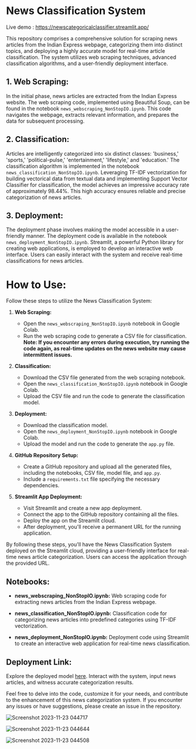 # News Classification System

Live demo : https://newscategoricalclassifier.streamlit.app/

This repository comprises a comprehensive solution for scraping news articles from the Indian Express webpage, categorizing them into distinct topics, and deploying a highly accurate model for real-time article classification. The system utilizes web scraping techniques, advanced classification algorithms, and a user-friendly deployment interface.

## 1. Web Scraping:

In the initial phase, news articles are extracted from the Indian Express website. The web scraping code, implemented using Beautiful Soup, can be found in the notebook `news_webscraping_NonStopIO.ipynb`. This code navigates the webpage, extracts relevant information, and prepares the data for subsequent processing.

## 2. Classification:

Articles are intelligently categorized into six distinct classes: 'business,' 'sports,' 'political-pulse,' 'entertainment,' 'lifestyle,' and 'education.' The classification algorithm is implemented in the notebook `news_classification_NonStopIO.ipynb`. Leveraging TF-IDF vectorization for building vectorical data from textual data and implementing Support Vector Classifier for classification, the model achieves an impressive accuracy rate of approximately 98.44%. This high accuracy ensures reliable and precise categorization of news articles.

## 3. Deployment:

The deployment phase involves making the model accessible in a user-friendly manner. The deployment code is available in the notebook `news_deployment_NonStopIO.ipynb`. Streamlit, a powerful Python library for creating web applications, is employed to develop an interactive web interface. Users can easily interact with the system and receive real-time classifications for news articles.

# How to Use:

Follow these steps to utilize the News Classification System:

1. **Web Scraping:**
   - Open the `news_webscraping_NonStopIO.ipynb` notebook in Google Colab.
   - Run the web scraping code to generate a CSV file for classification.
     **Note: If you encounter any errors during execution, try running the code again, as real-time updates on the news website may cause intermittent issues.**

2. **Classification:**
   - Download the CSV file generated from the web scraping notebook.
   - Open the `news_classification_NonStopIO.ipynb` notebook in Google Colab.
   - Upload the CSV file and run the code to generate the classification model.

3. **Deployment:**
   - Download the classification model.
   - Open the `news_deployment_NonStopIO.ipynb` notebook in Google Colab.
   - Upload the model and run the code to generate the `app.py` file.

4. **GitHub Repository Setup:**
   - Create a GitHub repository and upload all the generated files, including the notebooks, CSV file, model file, and `app.py`.
   - Include a `requirements.txt` file specifying the necessary dependencies.

5. **Streamlit App Deployment:**
   - Visit Streamlit and create a new app deployment.
   - Connect the app to the GitHub repository containing all the files.
   - Deploy the app on the Streamlit cloud.
   - After deployment, you'll receive a permanent URL for the running application.

By following these steps, you'll have the News Classification System deployed on the Streamlit cloud, providing a user-friendly interface for real-time news article categorization. Users can access the application through the provided URL.

## Notebooks:

- **news_webscraping_NonStopIO.ipynb:**
  Web scraping code for extracting news articles from the Indian Express webpage.

- **news_classification_NonStopIO.ipynb:**
  Classification code for categorizing news articles into predefined categories using TF-IDF vectorization.

- **news_deployment_NonStopIO.ipynb:**
  Deployment code using Streamlit to create an interactive web application for real-time news classification.

## Deployment Link:

Explore the deployed model [here](https://newscategoricalclassifier.streamlit.app/). Interact with the system, input news articles, and witness accurate categorization results.

Feel free to delve into the code, customize it for your needs, and contribute to the enhancement of this news categorization system. If you encounter any issues or have suggestions, please create an issue in the repository.

![Screenshot 2023-11-23 044717](https://github.com/abhi9T/news_categorical_classifier/assets/122251068/b278bfa4-45f8-4f8a-9c72-2b8a7e1ee2d7)

![Screenshot 2023-11-23 044644](https://github.com/abhi9T/news_categorical_classifier/assets/122251068/6034addc-0ae2-44a5-935f-d3351496cf39)

![Screenshot 2023-11-23 044508](https://github.com/abhi9T/news_categorical_classifier/assets/122251068/ccb20290-a776-4e37-aa64-f43948b1e600)
